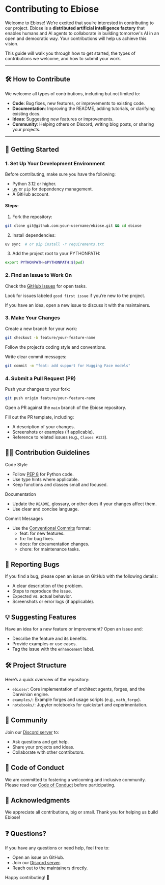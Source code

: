 # Contributing to Ebiose

Welcome to Ebiose! We’re excited that you’re interested in contributing to our project. Ebiose is a **distributed artificial intelligence factory** that enables humans and AI agents to collaborate in building tomorrow's AI in an open and democratic way. Your contributions will help us achieve this vision.

This guide will walk you through how to get started, the types of contributions we welcome, and how to submit your work.

---

## 🛠️ How to Contribute

We welcome all types of contributions, including but not limited to:
- **Code**: Bug fixes, new features, or improvements to existing code.
- **Documentation**: Improving the README, adding tutorials, or clarifying existing docs.
- **Ideas**: Suggesting new features or improvements.
- **Community**: Helping others on Discord, writing blog posts, or sharing your projects.

---

## 🚀 Getting Started

### 1. **Set Up Your Development Environment**
Before contributing, make sure you have the following:
- Python 3.12 or higher.
- [uv](https://docs.astral.sh/uv/) or `pip` for dependency management.
- A GitHub account.

#### Steps:
1. Fork the repository:
```bash
git clone git@github.com:your-username/ebiose.git && cd ebiose
```

2. Install dependencies:
```bash
uv sync  # or pip install -r requirements.txt
```

3. Add the project root to your PYTHONPATH:
```bash
export PYTHONPATH=$PYTHONPATH:$(pwd)
```

### 2. Find an Issue to Work On
Check the [GitHub Issues](https://github.com/ebiose-ai/ebiose/issues) for open tasks.

Look for issues labeled `good first issue` if you’re new to the project.

If you have an idea, open a new issue to discuss it with the maintainers.

### 3. Make Your Changes
Create a new branch for your work:

```bash
git checkout -b feature/your-feature-name
```

Follow the project’s coding style and conventions.

Write clear commit messages:

```bash
git commit -m "feat: add support for Hugging Face models"
```

### 4. Submit a Pull Request (PR)
Push your changes to your fork:

```bash
git push origin feature/your-feature-name
```

Open a PR against the `main` branch of the Ebiose repository.

Fill out the PR template, including:
- A description of your changes.
- Screenshots or examples (if applicable).
- Reference to related issues (e.g., `Closes #123`).

## 🧑‍💻 Contribution Guidelines
Code Style
- Follow [PEP 8](https://peps.python.org/pep-0008/) for Python code.
- Use type hints where applicable.
- Keep functions and classes small and focused.

Documentation
- Update the `README`, glossary, or other docs if your changes affect them.
- Use clear and concise language.

Commit Messages
- Use the [Conventional Commits](https://www.conventionalcommits.org/) format:
    - feat: for new features.
    - fix: for bug fixes.
    - docs: for documentation changes.
    - chore: for maintenance tasks.

## 🐛 Reporting Bugs
If you find a bug, please open an issue on GitHub with the following details:
- A clear description of the problem.
- Steps to reproduce the issue.
- Expected vs. actual behavior.
- Screenshots or error logs (if applicable).

## 💡 Suggesting Features
Have an idea for a new feature or improvement? Open an issue and:
- Describe the feature and its benefits.
- Provide examples or use cases.
- Tag the issue with the `enhancement` label.

## 🛠️ Project Structure
Here’s a quick overview of the repository:
- `ebiose/`: Core implementation of architect agents, forges, and the Darwinian engine.
- `examples/`: Example forges and usage scripts (e.g., `math_forge`).
- `notebooks/`: Jupyter notebooks for quickstart and experimentation.

## 🤝 Community
Join our [Discord server](https://discord.gg/P5pEuG5a4V) to:
- Ask questions and get help.
- Share your projects and ideas.
- Collaborate with other contributors.

## 📜 Code of Conduct
We are committed to fostering a welcoming and inclusive community. Please read our [Code of Conduct](CODE_OF_CONDUCT.md) before participating.

## 🙏 Acknowledgments
We appreciate all contributions, big or small. Thank you for helping us build Ebiose!

## ❓ Questions?
If you have any questions or need help, feel free to:
- Open an issue on GitHub.
- Join our [Discord server](https://discord.gg/P5pEuG5a4V).
- Reach out to the maintainers directly.

Happy contributing! 🎉


